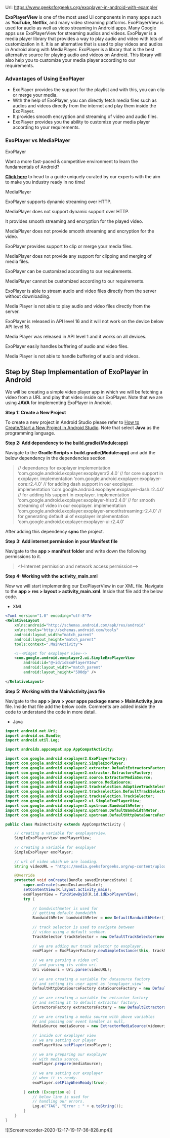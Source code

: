 Url: https://www.geeksforgeeks.org/exoplayer-in-android-with-example/

**ExoPlayerView** is one of the most used UI components in many apps such as **YouTube, Netflix**, and many video streaming platforms. ExoPlayerView is used for audio as well as video streaming in Android apps. Many Google apps use ExoPlayerView for streaming audios and videos. ExoPlayer is a media player library that provides a way to play audio and video with lots of customization in it. It is an alternative that is used to play videos and audios in Android along with MediaPlayer. ExoPlayer is a library that is the best alternative source for playing audio and videos on Android. This library will also help you to customize your media player according to our requirements. 

### Advantages of Using ExoPlayer

-   ExoPlayer provides the support for the playlist and with this, you can clip or merge your media.
-   With the help of ExoPlayer, you can directly fetch media files such as audios and videos directly from the internet and play them inside the ExoPlayer.
-   It provides smooth encryption and streaming of video and audio files.
-   ExoPlayer provides you the ability to customize your media player according to your requirements.

### ExoPlayer vs MediaPlayer 

ExoPlayer

Want a more fast-paced & competitive environment to learn the fundamentals of Android?

[**Click here**](https://practice.geeksforgeeks.org/courses/fundamentals-android-dev?utm_source=GeeksforGeeks&utm_medium=Text&utm_campaign=GFG_Article_Bottom_Text_Android) to head to a guide uniquely curated by our experts with the aim to make you industry ready in no time!

MediaPlayer

ExoPlayer supports dynamic streaming over HTTP.

MediaPlayer does not support dynamic support over HTTP. 

It provides smooth streaming and encryption for the played video. 

MediaPlayer does not provide smooth streaming and encryption for the video.

ExoPlayer provides support to clip or merge your media files. 

MediaPlayer does not provide any support for clipping and merging of media files. 

ExoPlayer can be customized according to our requirements. 

MediaPlayer cannot be customized according to our requirements. 

ExoPlayer is able to stream audio and video files directly from the server without downloading. 

Media Player is not able to play audio and video files directly from the server. 

ExoPlayer is released in API level 16 and it will not work on the device below API level 16.

Media Player was released in API level 1 and it works on all devices. 

ExoPlayer easily handles buffering of audio and video files. 

Media Player is not able to handle buffering of audio and videos.

## Step by Step Implementation of ExoPlayer in Android

We will be creating a simple video player app in which we will be fetching a video from a URL and play that video inside our ExoPlayer. Note that we are using **JAVA** for implementing ExoPlayer in Android. 

**Step 1: Create a New Project**

To create a new project in Android Studio please refer to [How to Create/Start a New Project in Android Studio](https://www.geeksforgeeks.org/android-how-to-create-start-a-new-project-in-android-studio/). Note that select **Java** as the programming language.

**Step 2: Add dependency to the build.gradle(Module:app)**

Navigate to the **Gradle Scripts > build.gradle(Module:app)** and add the below dependency in the dependencies section. 

> // dependancy for exoplayer
> implementation ‘com.google.android.exoplayer:exoplayer:r2.4.0’
> // for core support in exoplayer.
> implementation ‘com.google.android.exoplayer:exoplayer-core:r2.4.0’
> // for adding dash support in our exoplayer.
> implementation ‘com.google.android.exoplayer:exoplayer-dash:r2.4.0’
> // for adding hls support in exoplayer.
> implementation ‘com.google.android.exoplayer:exoplayer-hls:r2.4.0’
> // for smooth streaming of video in our exoplayer.
> implementation ‘com.google.android.exoplayer:exoplayer-smoothstreaming:r2.4.0’
> // for generating default ui of exoplayer
> implementation ‘com.google.android.exoplayer:exoplayer-ui:r2.4.0’

After adding this dependency **sync** the project.

**Step 3: Add internet permission in your Manifest file**

Navigate to the **app > manifest folder** and write down the following permissions to it. 

> <!–Internet permission and network access permission–>
> <uses-permission android:name=”android.permission.INTERNET”/>
> <uses-permission android:name=”android.permission.ACCESS_NETWORK_STATE”/>

**Step 4: Working with the activity_main.xml**

Now we will start implementing our ExoPlayerView in our XML file. Navigate to the **app > res > layout > activity_main.xml**. Inside that file add the below code.

-   XML

```xml
<?xml version="1.0" encoding="utf-8"?>
<RelativeLayout
	xmlns:android="http://schemas.android.com/apk/res/android"
	xmlns:tools="http://schemas.android.com/tools"
	android:layout_width="match_parent"
	android:layout_height="match_parent"
	tools:context=".MainActivity">

	<!--Widget for exoplayer view-->
	<com.google.android.exoplayer2.ui.SimpleExoPlayerView
		android:id="@+id/idExoPlayerVIew"
		android:layout_width="match_parent"
		android:layout_height="500dp" />
	
</RelativeLayout>
```

**Step 5: Working with the MainActivity.java file**

Navigate to the **app > java > your apps package name > MainActivity.java** file. Inside that file add the below code. Comments are added inside the code to understand the code in more detail.

-   Java

```java
import android.net.Uri;
import android.os.Bundle;
import android.util.Log;

import androidx.appcompat.app.AppCompatActivity;

import com.google.android.exoplayer2.ExoPlayerFactory;
import com.google.android.exoplayer2.SimpleExoPlayer;
import com.google.android.exoplayer2.extractor.DefaultExtractorsFactory;
import com.google.android.exoplayer2.extractor.ExtractorsFactory;
import com.google.android.exoplayer2.source.ExtractorMediaSource;
import com.google.android.exoplayer2.source.MediaSource;
import com.google.android.exoplayer2.trackselection.AdaptiveTrackSelection;
import com.google.android.exoplayer2.trackselection.DefaultTrackSelector;
import com.google.android.exoplayer2.trackselection.TrackSelector;
import com.google.android.exoplayer2.ui.SimpleExoPlayerView;
import com.google.android.exoplayer2.upstream.BandwidthMeter;
import com.google.android.exoplayer2.upstream.DefaultBandwidthMeter;
import com.google.android.exoplayer2.upstream.DefaultHttpDataSourceFactory;

public class MainActivity extends AppCompatActivity {

	// creating a variable for exoplayerview.
	SimpleExoPlayerView exoPlayerView;
	
	// creating a variable for exoplayer
	SimpleExoPlayer exoPlayer;
	
	// url of video which we are loading.
	String videoURL = "https://media.geeksforgeeks.org/wp-content/uploads/20201217163353/Screenrecorder-2020-12-17-16-32-03-350.mp4";

	@Override
	protected void onCreate(Bundle savedInstanceState) {
		super.onCreate(savedInstanceState);
		setContentView(R.layout.activity_main);
		exoPlayerView = findViewById(R.id.idExoPlayerVIew);
		try {
			
			// bandwisthmeter is used for
			// getting default bandwidth
			BandwidthMeter bandwidthMeter = new DefaultBandwidthMeter();
			
			// track selector is used to navigate between
			// video using a default seekbar.
			TrackSelector trackSelector = new DefaultTrackSelector(new AdaptiveTrackSelection.Factory(bandwidthMeter));
			
			// we are adding our track selector to exoplayer.
			exoPlayer = ExoPlayerFactory.newSimpleInstance(this, trackSelector);
			
			// we are parsing a video url
			// and parsing its video uri.
			Uri videouri = Uri.parse(videoURL);
			
			// we are creating a variable for datasource factory
			// and setting its user agent as 'exoplayer_view'
			DefaultHttpDataSourceFactory dataSourceFactory = new DefaultHttpDataSourceFactory("exoplayer_video");
			
			// we are creating a variable for extractor factory
			// and setting it to default extractor factory.
			ExtractorsFactory extractorsFactory = new DefaultExtractorsFactory();
			
			// we are creating a media source with above variables
			// and passing our event handler as null,
			MediaSource mediaSource = new ExtractorMediaSource(videouri, dataSourceFactory, extractorsFactory, null, null);
			
			// inside our exoplayer view
			// we are setting our player
			exoPlayerView.setPlayer(exoPlayer);
			
			// we are preparing our exoplayer
			// with media source.
			exoPlayer.prepare(mediaSource);
			
			// we are setting our exoplayer
			// when it is ready.
			exoPlayer.setPlayWhenReady(true);
			
		} catch (Exception e) {
			// below line is used for
			// handling our errors.
			Log.e("TAG", "Error : " + e.toString());
		}
	}
}
```
![[Screenrecorder-2020-12-17-19-17-36-828.mp4]]